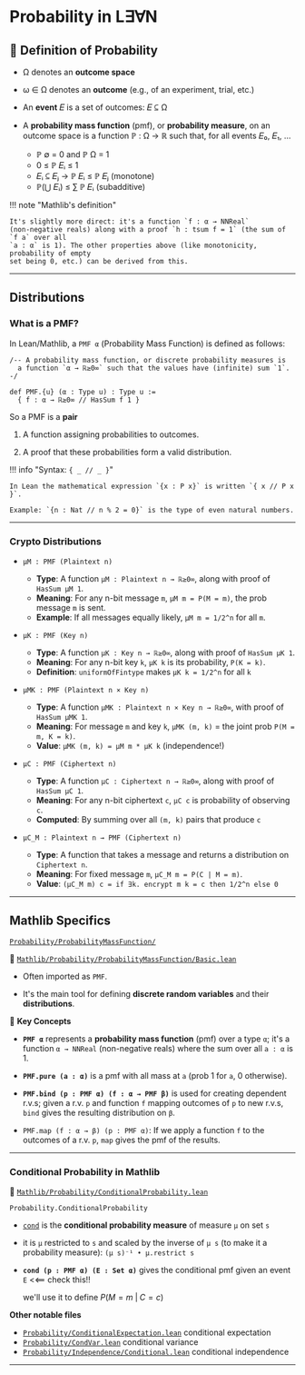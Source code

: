 # Probability in L∃∀N

## 🎲 Definition of Probability

+  Ω denotes an **outcome space**

+  ω ∈ Ω denotes an **outcome** (e.g., of an experiment, trial, etc.)

+  An **event** 𝐸 is a set of outcomes: 𝐸 ⊆ Ω

+  A **probability mass function** (pmf), or **probability measure**, on an outcome space is
   a function ℙ : Ω → ℝ such that, for all events 𝐸₀, 𝐸₁, …
    + ℙ ∅ = 0 and ℙ Ω = 1
    + 0 ≤ ℙ 𝐸ᵢ ≤ 1
    + 𝐸ᵢ ⊆ 𝐸ⱼ → ℙ 𝐸ᵢ ≤ ℙ 𝐸ⱼ (monotone)
    + ℙ(⋃ 𝐸ᵢ) ≤ ∑ ℙ 𝐸ᵢ (subadditive)

!!! note "Mathlib's definition"

    It's slightly more direct: it's a function `f : α → NNReal`
    (non-negative reals) along with a proof `h : tsum f = 1` (the sum of `f a` over all
    `a : α` is 1). The other properties above (like monotonicity, probability of empty
    set being 0, etc.) can be derived from this.

---


## Distributions

### What is a PMF?

In Lean/Mathlib, a `PMF α` (Probability Mass Function) is defined as follows:

```lean
/-- A probability mass function, or discrete probability measures is
  a function `α → ℝ≥0∞` such that the values have (infinite) sum `1`. -/

def PMF.{u} (α : Type u) : Type u :=
  { f : α → ℝ≥0∞ // HasSum f 1 }
```

So a PMF is a **pair**

1. A function assigning probabilities to outcomes.

2. A proof that these probabilities form a valid distribution.

!!! info "Syntax: `{ _ // _ }`"

    In Lean the mathematical expression `{x : P x}` is written `{ x // P x }`.

    Example: `{n : Nat // n % 2 = 0}` is the type of even natural numbers.

---


### Crypto Distributions

+  `μM : PMF (Plaintext n)`

    - **Type**: A function `μM : Plaintext n → ℝ≥0∞`, along with proof of `HasSum μM 1`.
    - **Meaning**: For any n-bit message `m`, `μM m = P(M = m)`, the prob message `m` is sent.
    - **Example**: If all messages equally likely, `μM m = 1/2^n` for all `m`.

+  `μK : PMF (Key n)`

    - **Type**: A function `μK : Key n → ℝ≥0∞`, along with proof of `HasSum μK 1`.
    - **Meaning**: For any n-bit key `k`, `μK k` is its probability, `P(K = k)`.
    - **Definition**: `uniformOfFintype` makes `μK k = 1/2^n` for all `k`

+  `μMK : PMF (Plaintext n × Key n)`

    - **Type**: A function `μMK : Plaintext n × Key n → ℝ≥0∞`, with proof of `HasSum μMK 1`.
    - **Meaning**: For message `m` and key `k`, `μMK (m, k)` = the joint prob `P(M = m, K = k)`.
    - **Value**: `μMK (m, k) = μM m * μK k` (independence!)

+  `μC : PMF (Ciphertext n)`

    - **Type**: A function `μC : Ciphertext n → ℝ≥0∞`,  along with proof of `HasSum μC 1`.
    - **Meaning**: For any n-bit ciphertext `c`, `μC c` is probability of observing `c`.
    - **Computed**: By summing over all `(m, k)` pairs that produce `c`

+  `μC_M : Plaintext n → PMF (Ciphertext n)`

    - **Type**: A function that takes a message and returns a distribution on `Ciphertext n`.
    - **Meaning**: For fixed message `m`, `μC_M m = P(C | M = m)`.
    - **Value**: `(μC_M m) c = if ∃k. encrypt m k = c then 1/2^n else 0`

---


## Mathlib Specifics

[`Probability/ProbabilityMassFunction/`][Probability/ProbabilityMassFunction/]

📁 [`Mathlib/Probability/ProbabilityMassFunction/Basic.lean`][Probability/ProbabilityMassFunction/Basic.lean]

+ Often imported as `PMF`.

+ It's the main tool for defining **discrete random variables** and their **distributions**.

🔑️ **Key Concepts**

+  **`PMF α`** represents a **probability mass function** (pmf) over a type `α`;
   it's a function `α → NNReal` (non-negative reals) where the sum over all `a : α` is 1.

+  **`PMF.pure (a : α)`** is a pmf with all mass at `a` (prob 1 for `a`, 0 otherwise).

+  **`PMF.bind (p : PMF α) (f : α → PMF β)`** is used for creating dependent r.v.s;
   given a r.v. `p` and function `f` mapping outcomes of `p` to new r.v.s, `bind` gives the resulting distribution on `β`.

+  `PMF.map (f : α → β) (p : PMF α)`: If we apply a function `f` to the outcomes
   of a r.v. `p`, `map` gives the pmf of the results.

---

### Conditional Probability in Mathlib

📁 [`Mathlib/Probability/ConditionalProbability.lean`][Probability/ConditionalProbability.lean]

 `Probability.ConditionalProbability`

+  [`cond`][cond] is the **conditional probability measure** of measure `μ` on set `s`

+  it is `μ` restricted to `s` and scaled by the inverse of `μ s` (to make it a
   probability measure): `(μ s)⁻¹ • μ.restrict s`

+  **`cond (p : PMF α) (E : Set α)`** gives the conditional pmf given an event `E` <<== check this!!

   we'll use it to define $P(M=m \; | \; C=c)$

**Other notable files**

+ [`Probability/ConditionalExpectation.lean`][Probability/ConditionalExpectation.lean] conditional expectation
+ [`Probability/CondVar.lean`][Probability/CondVar.lean] conditional variance
+ [`Probability/Independence/Conditional.lean`][Probability/Independence/Conditional.lean] conditional independence



---

[Probability/ConditionalExpectation.lean]: https://github.com/leanprover-community/mathlib4/blob/4459088658417ad4ec82b194da3184cbe638b7e0/Mathlib/Probability/ConditionalExpectation.lean
[Probability/ConditionalProbability.lean]: https://github.com/leanprover-community/mathlib4/blob/4459088658417ad4ec82b194da3184cbe638b7e0/Mathlib/Probability/ConditionalProbability.lean
[MeasureTheory/Function/ConditionalExpectation/Basic.lean]: https://github.com/leanprover-community/mathlib4/blob/4459088658417ad4ec82b194da3184cbe638b7e0/Mathlib/MeasureTheory/Function/ConditionalExpectation/Basic.lean
[Probability/Independence/Conditional.lean]: https://github.com/leanprover-community/mathlib4/blob/4459088658417ad4ec82b194da3184cbe638b7e0/Mathlib/Probability/Independence/Conditional.lean
[Probability/ProbabilityMassFunction/]: https://github.com/leanprover-community/mathlib4/tree/master/Mathlib/Probability/ProbabilityMassFunction
[Probability/ProbabilityMassFunction/Basic.lean]: https://github.com/leanprover-community/mathlib4/blob/master/Mathlib/Probability/ProbabilityMassFunction/Basic.lean
[cond]: https://github.com/leanprover-community/mathlib4/blob/4459088658417ad4ec82b194da3184cbe638b7e0/Mathlib/Probability/ConditionalProbability.lean#L70-L71
[Probability/CondVar.lean]: https://github.com/leanprover-community/mathlib4/blob/4459088658417ad4ec82b194da3184cbe638b7e0/Mathlib/Probability/CondVar.lean

<!-- [Probability/ConditionalProbability.lean]: https://github.com/leanprover-community/mathlib4/blob/master/Mathlib/Probability/ConditionalProbability.lean -->
<!-- [Probability/Independence/Conditional.lean]: https://github.com/leanprover-community/mathlib4/blob/master/Mathlib/Probability/Independence/Conditional.lean -->

